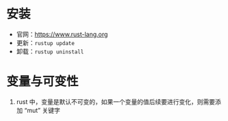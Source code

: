 # 安装
- 官网：https://www.rust-lang.org
- 更新：```rustup update```
- 卸载：```rustup uninstall```

# 变量与可变性
1. rust 中，变量是默认不可变的，如果一个变量的值后续要进行变化，则需要添加 “mut” 关键字